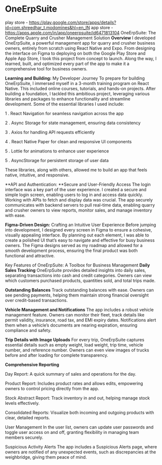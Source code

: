 # OneErpSuite
play store - https://play.google.com/store/apps/details?id=com.shreedhar_t.modomines&hl=en_IN
app store  - https://apps.apple.com/in/app/oneerpsuite/id6471813104
OneErpSuite: The Complete Quarry and Crusher Management Solution
**Overview** I developed OneErpSuite, a powerful management app for quarry and crusher business owners, entirely from scratch using React Native and Expo. From designing the interface on Figma to deploying on both the Google Play Store and Apple App Store, I took this project from concept to launch. Along the way, I learned, built, and optimized every part of the app to make it a comprehensive tool for business owners.

**Learning and Building:** My Developer Journey
To prepare for building OneErpSuite, I immersed myself in a 3-month training program on React Native. This included online courses, tutorials, and hands-on projects. After building a foundation, I tackled this ambitious project, leveraging various libraries and packages to enhance functionality and streamline development. Some of the essential libraries I used include:

1 . React Navigation for seamless navigation across the app

2 . Async Storage for state management, ensuring data consistency

3 . Axios for handling API requests efficiently

4 . React Native Paper for clean and responsive UI components

5 . Lottie for animations to enhance user experience

5 . AsyncStorage for persistent storage of user data

These libraries, along with others, allowed me to build an app that feels native, intuitive, and responsive.

**API and Authentication: **Secure and User-Friendly Access
The login interface was a key part of the user experience. I created a secure and simple login screen, enabling users to log in and access data quickly. Working with APIs to fetch and display data was crucial. The app securely communicates with backend servers to pull real-time data, enabling quarry and crusher owners to view reports, monitor sales, and manage inventory with ease.

**Figma-Driven Design:** Crafting an Intuitive User Experience
Before jumping into development, I designed every screen in Figma to ensure a cohesive, visually appealing interface. By planning out each element, I was able to create a polished UI that’s easy to navigate and effective for busy business owners. The Figma designs served as my roadmap and allowed for a smooth development process, ensuring the final product was both functional and attractive.

Key Features of OneErpSuite: A Toolbox for Business Management
**Daily Sales Tracking**
OneErpSuite provides detailed insights into daily sales, separating transactions into cash and credit categories. Owners can view which customers purchased products, quantities sold, and total trips made.

**Outstanding Balances**
Track outstanding balances with ease. Owners can see pending payments, helping them maintain strong financial oversight over credit-based transactions.

**Vehicle Management and Notifications**
The app includes a robust vehicle management feature. Owners can monitor their fleet, track details like permit validity, insurance, road tax, and EMI expiry dates. Notifications alert them when a vehicle’s documents are nearing expiration, ensuring compliance and safety.

**Trip Details with Image Uploads**
For every trip, OneErpSuite captures essential details such as empty weight, load weight, trip time, vehicle number, and reference number. Owners can even view images of trucks before and after loading for complete transparency.

**Comprehensive Reporting**

Day Report: A quick summary of sales and operations for the day.

Product Report: Includes product rates and allows edits, empowering owners to control pricing directly from the app.

Stock Abstract Report: Track inventory in and out, helping manage stock levels effectively.

Consolidated Reports: Visualize both incoming and outgoing products with clear, detailed reports.

User Management
In the user list, owners can update user passwords and toggle user access on and off, granting flexibility in managing team members securely.

Suspicious Activity Alerts
The app includes a Suspicious Alerts page, where owners are notified of any unexpected events, such as discrepancies at the weighbridge, giving them peace of mind.
